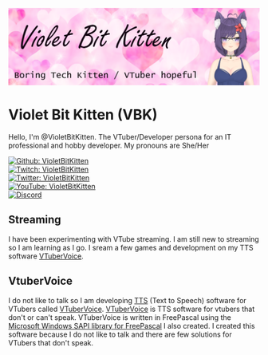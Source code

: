 ![](https://raw.githubusercontent.com/VioletBitKitten/VioletBitKitten/main/ProfileBannerGitHub.png)

# Violet Bit Kitten (VBK)

Hello, I'm @VioletBitKitten. The VTuber/Developer persona for an IT professional and hobby developer. My pronouns are She/Her

[![Github: VioletBitKitten](https://img.shields.io/github/followers/VioletBitKitten?style=social)](https://github.com/VioletBitKitten) \
[![Twitch: VioletBitKitten](https://img.shields.io/twitch/status/VioletBitKitten?style=social)](https://www.twitch.tv/violetbitkitten/about) \
[![Twitter: VioletBitKitten](https://img.shields.io/twitter/follow/violetbitkitten?style=social)](https://twitter.com/violetbitkitten) \
[![YouTube: VioletBitKitten](https://img.shields.io/youtube/channel/subscribers/UCkZ22dqhDMphonH56mC7I3w?style=social)](https://www.youtube.com/@VioletBitKitten) \
[![Discord](https://img.shields.io/discord/1144984263347929098?label=Discord&style=social)](https://discord.gg/4ZQuQFEYht)

## Streaming

I have been experimenting with VTube streaming. I am still new to streaming so I am learning as I go. I sream a few games and development on my TTS software [VTuberVoice](https://github.com/VioletBitKitten/VTuberVoice).

## VtuberVoice

I do not like to talk so I am developing [TTS](https://en.wikipedia.org/wiki/Speech_synthesis) (Text to Speech) software for VTubers called [VTuberVoice](https://github.com/VioletBitKitten/VTuberVoice).
[VTuberVoice](https://github.com/VioletBitKitten/VTuberVoice) is TTS software for vtubers that don't or can't speak.
VTuberVoice is written in FreePascal using the [Microsoft Windows SAPI library for FreePascal](https://github.com/VioletBitKitten/SAPI) I also created.
I created this software because I do not like to talk and there are few solutions for VTubers that don't speak.


<!---
VioletBitKitten/VioletBitKitten is a ✨ special ✨ repository because its `README.md` (this file) appears on your GitHub profile.
You can click the Preview link to take a look at your changes.
--->
